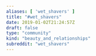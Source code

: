 ```yaml
---
aliases: [ 'wet_shavers' ]
title: "#wet_shavers"
date: 2019-01-02T21:24:57Z
draft: false
type: "community"
kind: "beauty_and_relationships"
subreddit: "wet_shavers"
---
```

